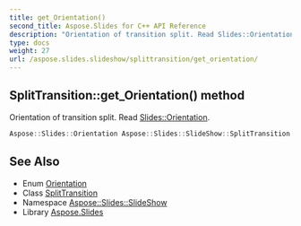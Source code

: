 ```yaml
---
title: get_Orientation()
second_title: Aspose.Slides for C++ API Reference
description: "Orientation of transition split. Read Slides::Orientation."
type: docs
weight: 27
url: /aspose.slides.slideshow/splittransition/get_orientation/
---
```

## SplitTransition::get_Orientation() method


Orientation of transition split. Read [Slides::Orientation](../../../aspose.slides/orientation/).

```cpp
Aspose::Slides::Orientation Aspose::Slides::SlideShow::SplitTransition::get_Orientation() override
```

## See Also

* Enum [Orientation](../../../aspose.slides/orientation/)
* Class [SplitTransition](../)
* Namespace [Aspose::Slides::SlideShow](../../)
* Library [Aspose.Slides](../../../)